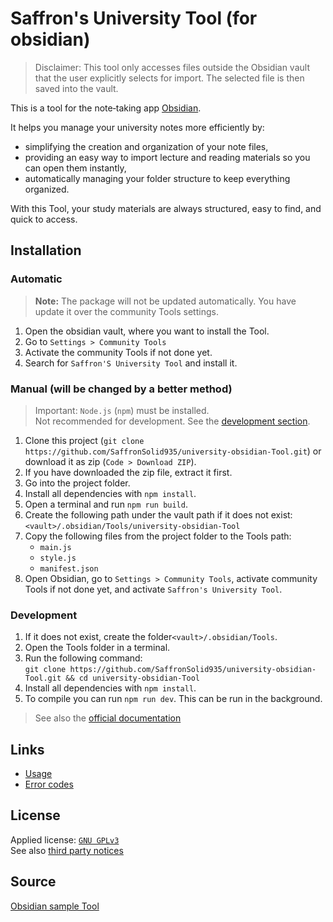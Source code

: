 # Saffron's University Tool (for obsidian)

> Disclaimer: This tool only accesses files outside the Obsidian vault that the user explicitly selects for import. The selected file is then saved into the vault.

This is a tool for the note‑taking app [Obsidian](https://obsidian.md/).

It helps you manage your university notes more efficiently by:

- simplifying the creation and organization of your note files,
- providing an easy way to import lecture and reading materials so you can open them instantly,
- automatically managing your folder structure to keep everything organized.

With this Tool, your study materials are always structured, easy to find, and quick to access.


## Installation

### Automatic

> **Note:** The package will not be updated automatically. You have update it over the community Tools settings.

1. Open the obsidian vault, where you want to install the Tool.
2. Go to `Settings > Community Tools`
3. Activate the community Tools if not done yet.
4. Search for `Saffron'S University Tool` and install it.

### Manual (will be changed by a better method)

> Important: `Node.js` (`npm`) must be installed. <br>
> Not recommended for development. See the [development section](#development).

1. Clone this project (`git clone https://github.com/SaffronSolid935/university-obsidian-Tool.git`) or download it as zip (`Code > Download ZIP`).
2. If you have downloaded the zip file, extract it first.
3. Go into the project folder.
4. Install all dependencies with `npm install`.
5. Open a terminal and run `npm run build`.
6. Create the following path under the vault path if it does not exist:<br>
   `<vault>/.obsidian/Tools/university-obsidian-Tool`
7. Copy the following files from the project folder to the Tools path:
    - `main.js`
    - `style.js`
    - `manifest.json`
8. Open Obsidian, go to `Settings > Community Tools`, activate community Tools if not done yet, and activate `Saffron's University Tool`.

### Development

1. If it does not exist, create the folder`<vault>/.obsidian/Tools`.
2. Open the Tools folder in a terminal.
3. Run the following command:<br>
   `git clone https://github.com/SaffronSolid935/university-obsidian-Tool.git && cd university-obsidian-Tool`
4. Install all dependencies with `npm install`.
5. To compile you can run `npm run dev`. This can be run in the background.

> See also the [official documentation](https://docs.obsidian.md/Tools/Getting+started/Build+a+Tool)

## Links

-   [Usage](./USAGE.md)
-   [Error codes](./errorcodes.md)

## License

Applied license: [`GNU GPLv3`](./LICENSE)<br>
See also [third party notices](./THIRD_PARTY_NOTICES)

## Source

[Obsidian sample Tool](https://github.com/obsidianmd/obsidian-sample-Tool.git)
